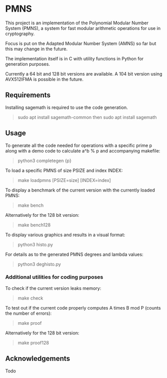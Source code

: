 # PMNS

This project is an implementation of the Polynomial Modular Number System (PMNS), a system for fast modular arithmetic operations for use in cryptography.

Focus is put on the Adapted Modular Number System (AMNS) so far but this may change in the future.

The implementation itself is in C with utility functions in Python for generation purposes.

Currently a 64 bit and 128 bit versions are available. A 104 bit version using AVX512IFMA is possible in the future.

## Requirements

Installing sagemath is required to use the code generation.
> sudo apt install sagemath-common
then
> sudo apt install sagemath

## Usage

To generate all the code needed for operations with a specific prime p along with a demo code to calculate a^b % p and accompanying makefile:
> python3 completegen {p}

To load a specific PMNS of size PSIZE and index INDEX:
> make loadpmns [PSIZE=size] [INDEX=index]

To display a benchmark of the current version with the currently loaded PMNS:
> make bench

Alternatively for the 128 bit version:
> make bench128

To display various graphics and results in a visual format:
> python3 histo.py

For details as to the generated PMNS degrees and lambda values:
> python3 deghisto.py

### Additional utilities for coding purposes

To check if the current version leaks memory:
> make check

To test out if the current code properly computes A times B mod P (counts the number of errors):
> make proof

Alternatively for the 128 bit version:
> make proof128

## Acknowledgements
Todo

